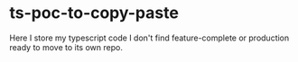 # ts-poc-to-copy-paste
Here I store my typescript code I don't find feature-complete or production ready to move to its own repo.

